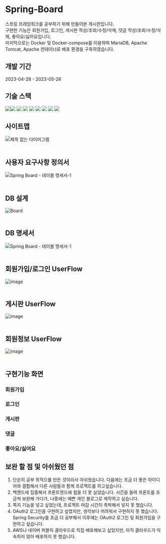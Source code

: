 # Spring-Board
스프링 프레임워크를 공부하기 위해 만들어본 게시판입니다. <br>
구현한 기능은 회원가입, 로그인, 게시판 작성/조회/수정/삭제, 댓글 작성/조회/수정/삭제, 좋아요/싫어요입니다. <br>
마지막으로는 Docker 및 Docker-compose를 이용하여 MariaDB, Apache Tomcat, Apache 컨테이너로 배포 환경을 구축하였습니다. <br>

## 개발 기간
2023-04-28 - 2023-05-26

## 기술 스택
<img src="https://img.shields.io/badge/java-007396?style=for-the-badge&logo=java&logoColor=white"><img src="https://img.shields.io/badge/html5-E34F26?style=for-the-badge&logo=html5&logoColor=white">
<img src="https://img.shields.io/badge/css-1572B6?style=for-the-badge&logo=css3&logoColor=white">
<img src="https://img.shields.io/badge/javascript-F7DF1E?style=for-the-badge&logo=javascript&logoColor=black">
<img src="https://img.shields.io/badge/mariaDB-003545?style=for-the-badge&logo=mariaDB&logoColor=white">
<img src="https://img.shields.io/badge/spring-6DB33F?style=for-the-badge&logo=spring&logoColor=white">
<img src="https://img.shields.io/badge/apache tomcat-F8DC75?style=for-the-badge&logo=apachetomcat&logoColor=white">
<img src="https://img.shields.io/badge/Docker-3776AB?style=for-the-badge&logo=Docker&logoColor=white">
<img src="https://img.shields.io/badge/MyBatis-FF0000?style=for-the-badge&logo=MyBatis&logoColor=white">
<br>

## 사이트맵
![제목 없는 다이어그램](https://github.com/janathanni/Spring-Board/assets/79269207/f54d1d77-ba9f-4f01-bc71-e379c31212ff)
<br>
<br>
## 사용자 요구사항 정의서 
![Spring Board - 테이블 명세서-1](https://github.com/janathanni/Spring-Board/assets/79269207/d997d745-f8ad-4b74-86e4-eb69c2bf332e)
<br>
<br>
## DB 설계
![Board](https://github.com/janathanni/Spring-Board/assets/79269207/798c5306-d1c1-4a8c-97e9-b29b35c9624d)
<br>
<br>
## DB 명세서
![Spring Board - 테이블 명세서-1](https://github.com/janathanni/Spring-Board/assets/79269207/479a0236-4783-4964-8c5d-9320a1b012fc)
<br>
<br>
## 회원가입/로그인 UserFlow 
![image](https://github.com/janathanni/Spring-Board/assets/79269207/875fb5b9-7006-4942-9e50-8180a14fc40e)
<br>
<br>
## 게시판 UserFlow
![image](https://github.com/janathanni/Spring-Board/assets/79269207/8959158d-d59b-40ea-a88f-f2cd7e8ec3b2)
<br>
<br>
## 회원정보 UserFlow 
![image](https://github.com/janathanni/Spring-Board/assets/79269207/9448792d-7e24-4319-813e-dc33d4aea758)
<br>
<br>

## 구현기능 화면
### 회원가입


### 로그인


### 게시판


### 댓글


### 좋아요/싫어요 


## 보완 할 점 및 아쉬웠던 점
1. 단순히 공부 목적으롤 만든 것이라서 아쉬웠습니다. 다음에는 조금 더 좋은 아이디어와 결합해서 다른 사람들과 함께 프로젝트를 하고싶습니다. 
2. 백엔드에 집중해서 프론트엔드에 힘을 더 못 실었습니다. 시간을 들여 프론트를 조금씩 보완해 가다가, 나중에는 예쁜 개인 블로그로 제작하고 싶습니다. 
3. 쪽지 기능을 넣고 싶었는데, 프로젝트 마감 시간이 촉박해서 넣지 못 했습니다.
4. OAuth2 로그인을 구현하고 싶었지만, 생각보다 어려워서 구현하지 못 했습니다. Spring Security를 조금 더 공부해서 이후에는 OAuth2 로그인 및 회원가입을 구현하고 싶습니다.
5. AWS나 네이버 퍼블릭 클라우드로 직접 배포해보고 싶었지만, 아직 클라우드가 익숙하지 않아 배포하지 못 했습니다. 
